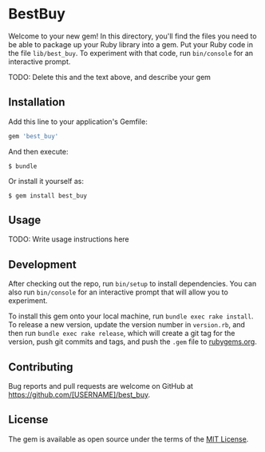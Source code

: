 # BestBuy

Welcome to your new gem! In this directory, you'll find the files you need to be able to package up your Ruby library into a gem. Put your Ruby code in the file `lib/best_buy`. To experiment with that code, run `bin/console` for an interactive prompt.

TODO: Delete this and the text above, and describe your gem

## Installation

Add this line to your application's Gemfile:

```ruby
gem 'best_buy'
```

And then execute:

    $ bundle

Or install it yourself as:

    $ gem install best_buy

## Usage

TODO: Write usage instructions here

## Development

After checking out the repo, run `bin/setup` to install dependencies. You can also run `bin/console` for an interactive prompt that will allow you to experiment.

To install this gem onto your local machine, run `bundle exec rake install`. To release a new version, update the version number in `version.rb`, and then run `bundle exec rake release`, which will create a git tag for the version, push git commits and tags, and push the `.gem` file to [rubygems.org](https://rubygems.org).

## Contributing

Bug reports and pull requests are welcome on GitHub at https://github.com/[USERNAME]/best_buy.

## License

The gem is available as open source under the terms of the [MIT License](https://opensource.org/licenses/MIT).
